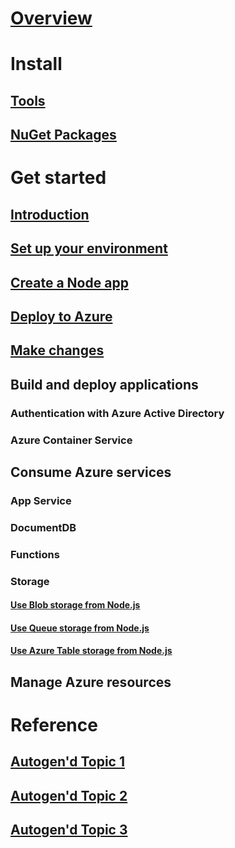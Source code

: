 # [Overview](index.md)

# Install

## [Tools](tools.md)
## [NuGet Packages](packages.md)

# Get started

## [Introduction](get-started-intro.md)
## [Set up your environment](get-started-setup.md)
## [Create a Node app](get-started-create-node-app.md)
## [Deploy to Azure](get-started-deploy-to-azure.md)
## [Make changes](get-started-updates.md)

## Build and deploy applications
### Authentication with Azure Active Directory
### Azure Container Service

## Consume Azure services
### App Service
### DocumentDB
### Functions

### Storage
#### [Use Blob storage from Node.js](https://docs.microsoft.com/en-us/azure/storage/storage-nodejs-how-to-use-blob-storage)
#### [Use Queue storage from Node.js](https://docs.microsoft.com/en-us/azure/storage/storage-nodejs-how-to-use-queues)
#### [Use Azure Table storage from Node.js](https://docs.microsoft.com/en-us/azure/storage/storage-nodejs-how-to-use-table-storage)

## Manage Azure resources

# Reference
## [Autogen'd Topic 1](#)
## [Autogen'd Topic 2](#)
## [Autogen'd Topic 3](#)
